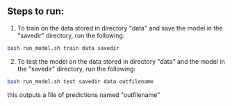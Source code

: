 ## Steps to run:

1. To train on the data stored in directory "data" and save the model in the "savedir" directory, run the following:

```bash
bash run_model.sh train data savedir
```
2. To test the model on the data stored in directory "data" and the model in the "savedir" directory, run the following:

```bash
bash run_model.sh test savedir data outfilename
```
this outputs a file of predictions named "outfilename"